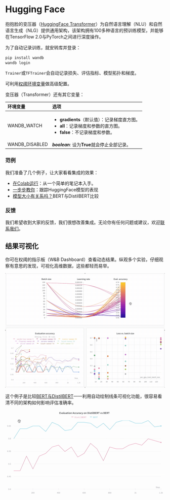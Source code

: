 # Hugging Face

 抱抱脸的变压器（[HuggingFace Transformer](https://huggingface.co/transformers/)）为自然语言理解（NLU）和自然语言生成（NLG）提供通用架构，该架构拥有100多种语言的预训练模型，并能够在TensorFlow 2.0与PyTorch之间进行深度操作。

为了自动记录训练，就安转库并登录：

```text
pip install wandb
wandb login
```

 `Trainer`或`TFTrainer`会自动记录损失、评估指标、模型拓扑和梯度。

可利用[权阈环境变量](https://docs.wandb.com/library/environment-variables)做高级配置。

变压器（Transformer）还有其它变量：

<table>
  <thead>
    <tr>
      <th style="text-align:left">&#x73AF;&#x5883;&#x53D8;&#x91CF;</th>
      <th style="text-align:left">&#x9009;&#x9879;</th>
    </tr>
  </thead>
  <tbody>
    <tr>
      <td style="text-align:left">WANDB_WATCH</td>
      <td style="text-align:left">
        <ul>
          <li><b>gradients</b>&#xFF08;&#x9ED8;&#x8BA4;&#x503C;&#xFF09;&#xFF1A;&#x8BB0;&#x5F55;&#x68AF;&#x5EA6;&#x76F4;&#x65B9;&#x56FE;&#x3002;</li>
          <li><b>all</b>&#xFF1A;&#x8BB0;&#x5F55;&#x68AF;&#x5EA6;&#x548C;&#x53C2;&#x6570;&#x7684;&#x76F4;&#x65B9;&#x56FE;&#x3002;</li>
          <li><b>false</b>&#xFF1A;&#x4E0D;&#x8BB0;&#x5F55;&#x68AF;&#x5EA6;&#x548C;&#x53C2;&#x6570;&#x3002;</li>
        </ul>
      </td>
    </tr>
    <tr>
      <td style="text-align:left">WANDB_DISABLED</td>
      <td style="text-align:left"><em><b>boolean</b>:</em> &#x8BBE;&#x4E3A;<b>True</b>&#x5C31;&#x4F1A;&#x505C;&#x6B62;&#x5168;&#x90E8;&#x8BB0;&#x5F55;&#x3002;</td>
    </tr>
  </tbody>
</table>

###  **范例**

我们准备了几个例子，让大家看看集成的效果：

*  [在Colab运行](https://colab.research.google.com/drive/1NEiqNPhiouu2pPwDAVeFoN4-vTYMz9F8?usp=sharing)：从一个简单的笔记本入手。
*  [一步步教你](https://wandb.ai/jxmorris12/huggingface-demo/reports/A-Step-by-Step-Guide-to-Tracking-Hugging-Face-Model-Performance--VmlldzoxMDE2MTU)：跟踪HuggingFace模型的表现  
*  [模型大小有关系吗？](https://wandb.ai/jack-morris/david-vs-goliath/reports/Does-model-size-matter%3F-A-comparison-of-BERT-and-DistilBERT--VmlldzoxMDUxNzU)BERT与DistilBERT比较

###  **反馈**

 我们希望收到大家的反馈，我们很想改善集成。无论你有任何问题或建议，欢迎[联系我们](https://app.gitbook.com/@weights-and-biases/s/docs/~/drafts/-MLvV8HPbd9J_6haqztg/v/ch/company/getting-help)。

##  **结果可视化**

 你可在权阈的指示板（W&B Dashboard）查看动态结果。纵观多个实验，仔细观察有意思的发现，可视化高维数据，这些都轻而易举。

![](../.gitbook/assets/hf-gif-15%20%282%29%20%282%29%20%283%29.gif)

 这个例子是比较[BERT与DistilBERT](https://app.wandb.ai/jack-morris/david-vs-goliath/reports/Does-model-size-matter%3F-Comparing-BERT-and-DistilBERT-using-Sweeps--VmlldzoxMDUxNzU)——利用自动绘制线条可视化功能，很容易看清不同的架构如何影响评估准确率。

![](../.gitbook/assets/gif-for-comparing-bert.gif)

